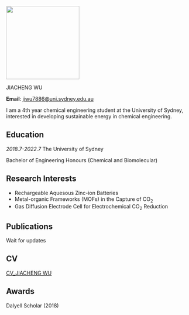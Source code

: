 
<img src="https://user-images.githubusercontent.com/95839676/145388605-1c5f8c59-dc64-4346-9b30-1bb5ee4bb83e.jpg" width="200" height="200" />

JIACHENG WU

**Email**: jiwu7886@uni.sydney.edu.au

I am a 4th year chemical engineering student at the University of Sydney, interested in developing sustainable energy in chemical engineering.

## Education
*2018.7-2022.7* The University of Sydney

Bachelor of Engineering Honours (Chemical and Biomolecular)

## Research Interests
- Rechargeable Aquesous Zinc-ion Batteries
- Metal-organic Frameworks (MOFs) in the Capture of CO<sub>2</sub>
- Gas Diffusion Electrode Cell for Electrochemical CO<sub>2</sub> Reduction

## Publications
Wait for updates

## CV
[CV_JIACHENG WU](https://drive.google.com/file/d/1Fruoh2toN8M0bI4xy3NTr9w6CW5_qJDt/view?usp=sharing)

## Awards
Dalyell Scholar (2018)
